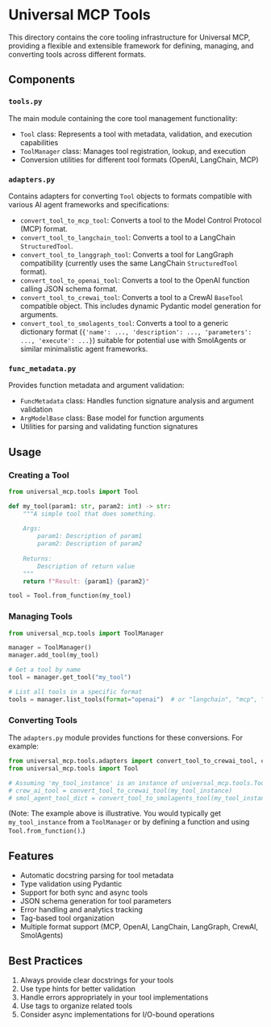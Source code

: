 # Universal MCP Tools

This directory contains the core tooling infrastructure for Universal MCP, providing a flexible and extensible framework for defining, managing, and converting tools across different formats.

## Components

### `tools.py`
The main module containing the core tool management functionality:

- `Tool` class: Represents a tool with metadata, validation, and execution capabilities
- `ToolManager` class: Manages tool registration, lookup, and execution
- Conversion utilities for different tool formats (OpenAI, LangChain, MCP)

### `adapters.py`
Contains adapters for converting `Tool` objects to formats compatible with various AI agent frameworks and specifications:
- `convert_tool_to_mcp_tool`: Converts a tool to the Model Control Protocol (MCP) format.
- `convert_tool_to_langchain_tool`: Converts a tool to a LangChain `StructuredTool`.
- `convert_tool_to_langgraph_tool`: Converts a tool for LangGraph compatibility (currently uses the same LangChain `StructuredTool` format).
- `convert_tool_to_openai_tool`: Converts a tool to the OpenAI function calling JSON schema format.
- `convert_tool_to_crewai_tool`: Converts a tool to a CrewAI `BaseTool` compatible object. This includes dynamic Pydantic model generation for arguments.
- `convert_tool_to_smolagents_tool`: Converts a tool to a generic dictionary format (`{'name': ..., 'description': ..., 'parameters': ..., 'execute': ...}`) suitable for potential use with SmolAgents or similar minimalistic agent frameworks.

### `func_metadata.py`
Provides function metadata and argument validation:
- `FuncMetadata` class: Handles function signature analysis and argument validation
- `ArgModelBase` class: Base model for function arguments
- Utilities for parsing and validating function signatures

## Usage

### Creating a Tool

```python
from universal_mcp.tools import Tool

def my_tool(param1: str, param2: int) -> str:
    """A simple tool that does something.
    
    Args:
        param1: Description of param1
        param2: Description of param2
        
    Returns:
        Description of return value
    """
    return f"Result: {param1} {param2}"

tool = Tool.from_function(my_tool)
```

### Managing Tools

```python
from universal_mcp.tools import ToolManager

manager = ToolManager()
manager.add_tool(my_tool)

# Get a tool by name
tool = manager.get_tool("my_tool")

# List all tools in a specific format
tools = manager.list_tools(format="openai")  # or "langchain", "mcp", "crewai", etc.
```

### Converting Tools

The `adapters.py` module provides functions for these conversions. For example:

```python
from universal_mcp.tools.adapters import convert_tool_to_crewai_tool, convert_tool_to_smolagents_tool
from universal_mcp.tools import Tool

# Assuming 'my_tool_instance' is an instance of universal_mcp.tools.Tool
# crew_ai_tool = convert_tool_to_crewai_tool(my_tool_instance)
# smol_agent_tool_dict = convert_tool_to_smolagents_tool(my_tool_instance)
```
(Note: The example above is illustrative. You would typically get `my_tool_instance` from a `ToolManager` or by defining a function and using `Tool.from_function()`.)


## Features

- Automatic docstring parsing for tool metadata
- Type validation using Pydantic
- Support for both sync and async tools
- JSON schema generation for tool parameters
- Error handling and analytics tracking
- Tag-based tool organization
- Multiple format support (MCP, OpenAI, LangChain, LangGraph, CrewAI, SmolAgents)

## Best Practices

1. Always provide clear docstrings for your tools
2. Use type hints for better validation
3. Handle errors appropriately in your tool implementations
4. Use tags to organize related tools
5. Consider async implementations for I/O-bound operations
